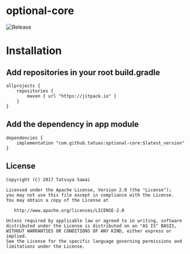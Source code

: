 # optional-core

![Release](https://jitpack.io/v/tatuas/optional-core.svg)

# Installation

## Add repositories in your root build.gradle

```
allprojects {
    repositories {
        maven { url "https://jitpack.io" }
    }
}
```

## Add the dependency in app module

```
dependencies {
    implementation "com.github.tatuas:optional-core:$latest_version"
}
```

License
-------

    Copyright (C) 2017 Tatsuya Sawai

    Licensed under the Apache License, Version 2.0 (the "License");
    you may not use this file except in compliance with the License.
    You may obtain a copy of the License at

       http://www.apache.org/licenses/LICENSE-2.0

    Unless required by applicable law or agreed to in writing, software
    distributed under the License is distributed on an "AS IS" BASIS,
    WITHOUT WARRANTIES OR CONDITIONS OF ANY KIND, either express or implied.
    See the License for the specific language governing permissions and
    limitations under the License.

